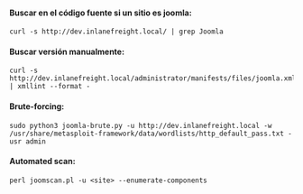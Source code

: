 #### Buscar en el código fuente si un sitio es joomla:

    curl -s http://dev.inlanefreight.local/ | grep Joomla

#### Buscar versión manualmente:

    curl -s http://dev.inlanefreight.local/administrator/manifests/files/joomla.xml | xmllint --format -

#### Brute-forcing:

    sudo python3 joomla-brute.py -u http://dev.inlanefreight.local -w /usr/share/metasploit-framework/data/wordlists/http_default_pass.txt -usr admin

#### Automated scan:

    perl joomscan.pl -u <site> --enumerate-components 
    

